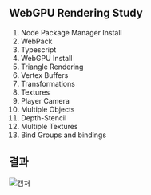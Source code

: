 ## WebGPU Rendering Study
1. Node Package Manager Install
2. WebPack
3. Typescript
4. WebGPU Install
5. Triangle Rendering
6. Vertex Buffers
7. Transformations
8. Textures
9. Player Camera
10. Multiple Objects
11. Depth-Stencil
12. Multiple Textures
13. Bind Groups and bindings

## 결과
![캡처](https://github.com/Imeamangryang/WebGPU/assets/100024733/fc6348fe-6467-4655-be9f-9f629a08e477)
